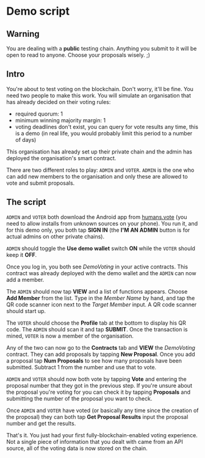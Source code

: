 # Demo script

## Warning
You are dealing with a **public** testing chain. Anything you submit to it will be open to read to anyone. Choose your proposals wisely. ;)

## Intro
You're about to test voting on the blockchain. Don't worry, it'll be fine. You need two people to make this work. You will simulate an organisation that has already decided on their voting rules:
- required quorum: 1
- minimum winning majority margin: 1
- voting deadlines don't exist, you can query for vote results any time, this is a demo (in real life, you would probably limit this period to a number of days)

This organisation has already set up their private chain and the admin has deployed the organisation's smart contract.

There are two different roles to play: `ADMIN` and `VOTER`. `ADMIN` is the one who can add new members to the organisation and only these are allowed to vote and submit proposals.

## The script

`ADMIN` and `VOTER` both download the Android app from [humans.vote](http://humans.vote/) (you need to allow installs from unknown sources on your phone). You run it, and for this demo only, you both tap **SIGN IN** (the **I'M AN ADMIN** button is for actual admins on other private chains).

`ADMIN` should toggle the **Use demo  wallet** switch **ON** while the `VOTER` should keep it **OFF**.

Once you log in, you both see *DemoVoting* in your active contracts. This contract was already deployed with the demo wallet and the `ADMIN` can now add a member.

The `ADMIN` should now tap **VIEW** and a list of functions appears. Choose **Add Member** from the list. Type in the *Member Name* by hand, and tap the QR code scanner icon next to the *Target Member* input. A QR code scanner should start up.

The `VOTER` should choose the **Profile** tab at the bottom to display his QR code. The `ADMIN` should scan it and tap **SUBMIT**. Once the transaction is mined, `VOTER` is now a member of the organisation.

Any of the two can now go to the **Contracts** tab and **VIEW** the *DemoVoting* contract. They can add proposals by tapping **New Proposal**. Once you add a proposal tap **Num Proposals** to see how many proposals have been submitted. Subtract 1 from the number and use that to vote.

`ADMIN` and `VOTER` should now both vote by tapping **Vote** and entering the proposal number that they got in the previous step. If you're unsure about the proposal you're voting for you can check it by tapping **Proposals** and submitting the number of the proposal you want to check.

Once `ADMIN` and `VOTER` have voted (or basically any time since the creation of the proposal) they can both tap **Get Proposal Results** input the proposal number and get the results.

That's it. You just had your first fully-blockchain-enabled voting experience. Not a single piece of information that you dealt with came from an API source, all of the voting data is now stored on the chain.

